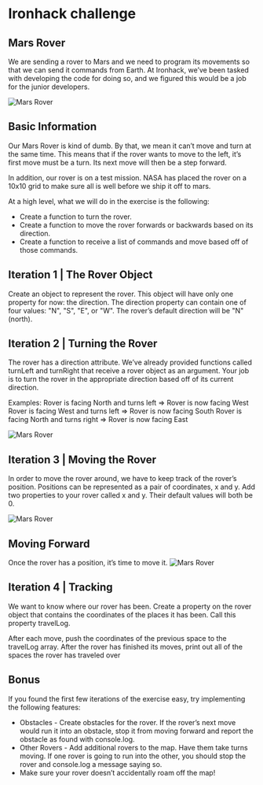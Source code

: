 # Ironhack challenge
## Mars Rover
We are sending a rover to Mars and we need to program its movements so that we can send it commands from Earth. At Ironhack, we’ve been tasked with developing the code for doing so, and we figured this would be a job for the junior developers.

![Mars Rover][logo]

[logo]: http://beatty-robotics.com/wp-content/uploads/Front-cropped.jpg "Logo Title Text 2"

## Basic Information
Our Mars Rover is kind of dumb. By that, we mean it can’t move and turn at the same time. This means that if the rover wants to move to the left, it’s first move must be a turn. Its next move will then be a step forward.

In addition, our rover is on a test mission. NASA has placed the rover on a 10x10 grid to make sure all is well before we ship it off to mars.

At a high level, what we will do in the exercise is the following:
- Create a function to turn the rover.
- Create a function to move the rover forwards or backwards based on its direction.
- Create a function to receive a list of commands and move based off of those commands.

## Iteration 1 | The Rover Object

Create an object to represent the rover. This object will have only one property for now: the direction.
The direction property can contain one of four values: "N", "S", "E", or "W". The rover’s default direction will be "N" (north).

## Iteration 2 | Turning the Rover
The rover has a direction attribute. We’ve already provided functions called turnLeft and turnRight that receive a rover object as an argument. Your job is to turn the rover in the appropriate direction based off of its current direction.

Examples:
Rover is facing North and turns left => Rover is now facing West
Rover is facing West and turns left => Rover is now facing South
Rover is facing North and turns right => Rover is now facing East

![Mars Rover][logo2]

[logo2]: https://s3-eu-west-1.amazonaws.com/ih-materials/uploads/upload_831b479d70c0865ef6afd6b8042cbb99.gif "Logo Title Text 2"

## Iteration 3 | Moving the Rover
In order to move the rover around, we have to keep track of the rover’s position.
Positions can be represented as a pair of coordinates, x and y. Add two properties to your rover called x and y. Their default values will both be 0.

![Mars Rover][logo3]

[logo3]: https://s3-eu-west-1.amazonaws.com/ih-materials/uploads/upload_91a247c191d18c2d91f03261bf18611f.png "Logo Title Text 2"

## Moving Forward
Once the rover has a position, it’s time to move it.
![Mars Rover][logo4]

[logo4]: https://s3-eu-west-1.amazonaws.com/ih-materials/uploads/upload_596bde4c6f92c60447ea2e1644da168e.gif "Logo Title Text 2"

## Iteration 4 | Tracking
We want to know where our rover has been. Create a property on the rover object that contains the coordinates of the places it has been. Call this property travelLog.

After each move, push the coordinates of the previous space to the travelLog array. After the rover has finished its moves, print out all of the spaces the rover has traveled over

## Bonus
If you found the first few iterations of the exercise easy, try implementing the following features:
- Obstacles - Create obstacles for the rover. If the rover’s next move would run it into an obstacle, stop it from moving forward and report the obstacle as found with console.log.
- Other Rovers - Add additional rovers to the map. Have them take turns moving. If one rover is going to run into the other, you should stop the rover and console.log a message saying so.
- Make sure your rover doesn’t accidentally roam off the map!
